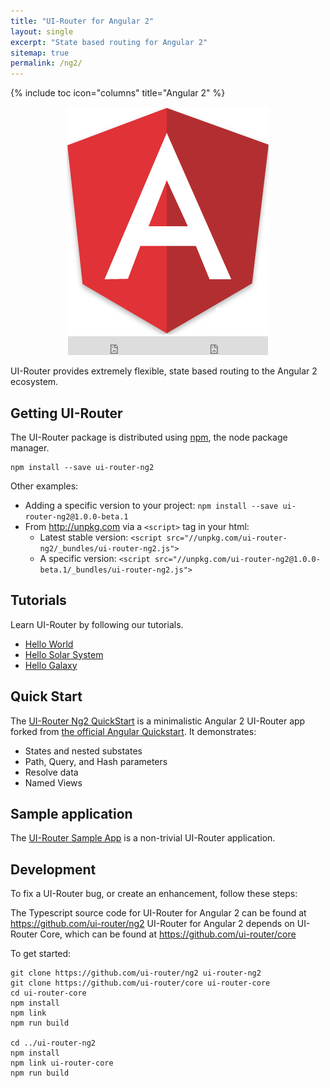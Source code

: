 ```yaml
---
title: "UI-Router for Angular 2"
layout: single
excerpt: "State based routing for Angular 2"
sitemap: true
permalink: /ng2/
---
```

{% include toc icon="columns" title="Angular 2" %}

<center>
<img src="/images/logos/angular2.png">
<br /><iframe style="display: inline-block;" src="https://ghbtns.com/github-btn.html?user=ui-router&repo=ng2&type=fork&count=true&size=large" frameborder="0" scrolling="0" width="160px" height="30px"></iframe><iframe style="display: inline-block;" src="https://ghbtns.com/github-btn.html?user=ui-router&repo=ng2&type=star&count=true&size=large" frameborder="0" scrolling="0" width="160px" height="30px"></iframe>
</center>

UI-Router provides extremely flexible, state based routing to the Angular 2 ecosystem.

## Getting UI-Router

The UI-Router package is distributed using [npm](https://www.npmjs.com/), the node package manager.

```
npm install --save ui-router-ng2
```

Other examples:

- Adding a specific version to your project: `npm install --save ui-router-ng2@1.0.0-beta.1`
- From <http://unpkg.com> via a `<script>` tag in your html: 
  - Latest stable version: `<script src="//unpkg.com/ui-router-ng2/_bundles/ui-router-ng2.js">`
  - A specific version: `<script src="//unpkg.com/ui-router-ng2@1.0.0-beta.1/_bundles/ui-router-ng2.js">`

## Tutorials

Learn UI-Router by following our tutorials.

- [Hello World](/ng2/tutorial/helloworld)
- [Hello Solar System](/ng2/tutorial/hellosolarsystem)
- [Hello Galaxy](/ng2/tutorial/hellogalaxy)
 
## Quick Start
 
The [UI-Router Ng2 QuickStart](https://github.com/ui-router/quickstart-ng2) is a minimalistic Angular 2 UI-Router app forked from 
[the official Angular Quickstart](https://github.com/angular/quickstart).
It demonstrates:

- States and nested substates
- Path, Query, and Hash parameters
- Resolve data
- Named Views

## Sample application

The [UI-Router Sample App](/resources/sampleapp) is a non-trivial UI-Router application.
 
## Development

To fix a UI-Router bug, or create an enhancement, follow these steps: 

The Typescript source code for UI-Router for Angular 2 can be found at <https://github.com/ui-router/ng2>
UI-Router for Angular 2 depends on UI-Router Core, which can be found at <https://github.com/ui-router/core>

To get started:

```
git clone https://github.com/ui-router/ng2 ui-router-ng2
git clone https://github.com/ui-router/core ui-router-core
cd ui-router-core
npm install
npm link
npm run build

cd ../ui-router-ng2
npm install
npm link ui-router-core
npm run build
```

